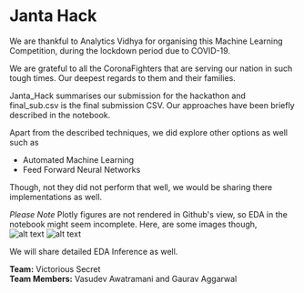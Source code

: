 # Janta Hack

We are thankful to Analytics Vidhya for organising this Machine Learning Competition, during the lockdown period due to COVID-19.  

We are grateful to all the CoronaFighters that are serving our nation in such tough times. Our deepest regards to them and their families.


Janta_Hack summarises our submission for the hackathon and final_sub.csv is the final submission CSV. Our approaches have been briefly described in the notebook.   

Apart from the described techniques, we did explore other options as well such as 
- Automated Machine Learning
- Feed Forward Neural Networks

Though, not they did not perform that well, we would be sharing there implementations as well. 

*Please Note*  Plotly figures are not rendered in Github's view, so EDA in the notebook might seem incomplete. Here, are some images though,   
![alt text](https://raw.githubusercontent.com/gaurav1209/Janta-Hack/master/plots/label-dist.png)
![alt text](https://raw.githubusercontent.com/gaurav1209/Janta-Hack/master/plots/a_hist.png)


We will share detailed EDA Inference as well.


**Team:** Victorious Secret   
**Team Members:** Vasudev Awatramani and Gaurav Aggarwal



